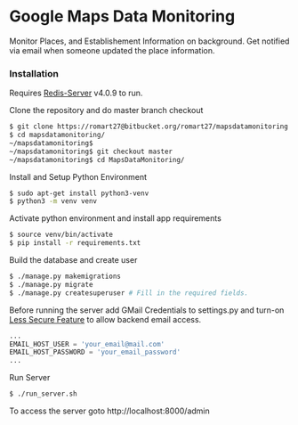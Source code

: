 # Google Maps Data Monitoring

Monitor Places, and Establishement Information on background. Get notified via email when someone updated the place information.

### Installation

Requires [Redis-Server](https://redis.io) v4.0.9 to run.

Clone the repository and do master branch checkout

```sh
$ git clone https://romart27@bitbucket.org/romart27/mapsdatamonitoring.git
$ cd mapsdatamonitoring/
~/mapsdatamonitoring$ 
~/mapsdatamonitoring$ git checkout master
~/mapsdatamonitoring$ cd MapsDataMonitoring/
```

Install and Setup Python Environment

```sh
$ sudo apt-get install python3-venv
$ python3 -m venv venv
```

Activate python environment and install app requirements

```sh
$ source venv/bin/activate
$ pip install -r requirements.txt
```

Build the database and create user

```sh
$ ./manage.py makemigrations
$ ./manage.py migrate
$ ./manage.py createsuperuser # Fill in the required fields.
```

Before running the server add GMail Credentials to settings.py and turn-on [Less Secure Feature](https://myaccount.google.com/u/1/lesssecureapps?pageId=none&pli=1) to allow backend email access.

```py
...
EMAIL_HOST_USER = 'your_email@mail.com' 
EMAIL_HOST_PASSWORD = 'your_email_password'
...
```

Run Server

```sh
$ ./run_server.sh
```

To access the server goto http://localhost:8000/admin
